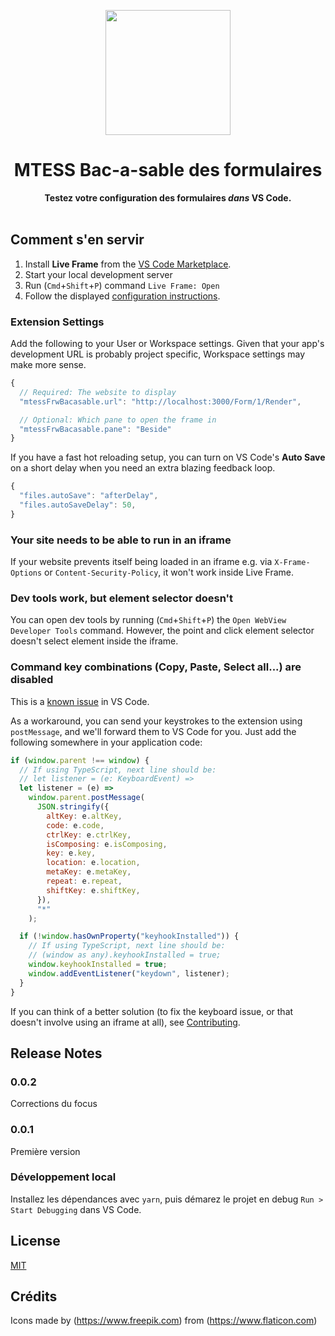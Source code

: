 <p align="center"><img src="https://github.com/TrucsPES/vscode-mtess-frw-bacasable/blob/master/docs/icon-400.png?raw=true" width=200></p>
<h1 align="center">MTESS Bac-a-sable des formulaires</h1>
<p align="center">
<strong>Testez votre configuration des formulaires <i>dans</i> VS Code.</strong>
<br><br>

## Comment s'en servir

1. Install **Live Frame** from the [VS Code Marketplace](https://marketplace.visualstudio.com/items?itemName=jevakallio.vscode-live-frame).
2. Start your local development server
3. Run (`Cmd`+`Shift`+`P`) command `Live Frame: Open`
4. Follow the displayed [configuration instructions](#extension-settings).

### Extension Settings

Add the following to your User or Workspace settings. Given that your app's development URL is probably project specific, Workspace settings may make more sense.

```js
{
  // Required: The website to display
  "mtessFrwBacasable.url": "http://localhost:3000/Form/1/Render",

  // Optional: Which pane to open the frame in
  "mtessFrwBacasable.pane": "Beside"
}
```

If you have a fast hot reloading setup, you can turn on VS Code's **Auto Save** on a short delay when you need an extra blazing feedback loop.

```js
{
  "files.autoSave": "afterDelay",
  "files.autoSaveDelay": 50,
}
```

### Your site needs to be able to run in an iframe

If your website prevents itself being loaded in an iframe e.g. via `X-Frame-Options` or `Content-Security-Policy`, it won't work inside Live Frame.

### Dev tools work, but element selector doesn't

You can open dev tools by running (`Cmd`+`Shift`+`P`) the `Open WebView Developer Tools` command. However, the point and click element selector doesn't select element inside the iframe.

### Command key combinations (Copy, Paste, Select all...) are disabled

This is a [known issue](https://github.com/microsoft/vscode/issues/65452) in VS Code.

As a workaround, you can send your keystrokes to the extension using `postMessage`, and we'll forward them to VS Code for you. Just add the following somewhere in your application code:

```js
if (window.parent !== window) {
  // If using TypeScript, next line should be:
  // let listener = (e: KeyboardEvent) =>
  let listener = (e) =>
    window.parent.postMessage(
      JSON.stringify({
        altKey: e.altKey,
        code: e.code,
        ctrlKey: e.ctrlKey,
        isComposing: e.isComposing,
        key: e.key,
        location: e.location,
        metaKey: e.metaKey,
        repeat: e.repeat,
        shiftKey: e.shiftKey,
      }),
      "*"
    );

  if (!window.hasOwnProperty("keyhookInstalled")) {
    // If using TypeScript, next line should be:
    // (window as any).keyhookInstalled = true;
    window.keyhookInstalled = true;
    window.addEventListener("keydown", listener);
  }
}
```

If you can think of a better solution (to fix the keyboard issue, or that doesn't involve using an iframe at all), see [Contributing](#contributing).

## Release Notes

### 0.0.2

Corrections du focus

### 0.0.1

Première version

### Développement local

Installez les dépendances avec `yarn`, puis démarez le projet en debug `Run > Start Debugging` dans VS Code.

## License

[MIT](LICENSE)

## Crédits
Icons made by (https://www.freepik.com) from (https://www.flaticon.com)
